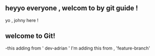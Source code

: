 
## heyyo everyone , welcom to by git guide !
yo , johny here !
## welcome to Git!
-this adding from ' dev-adrian '
I'm adding this from , 'feature-branch'


